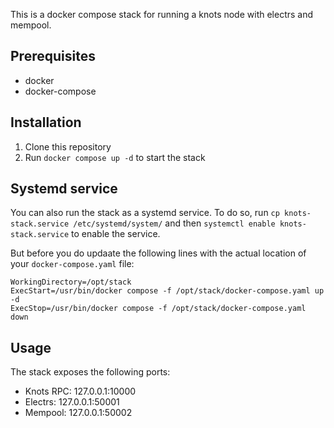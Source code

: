 This is a docker compose stack for running a knots node with electrs and mempool.

## Prerequisites

- docker
- docker-compose

## Installation

1. Clone this repository
2. Run `docker compose up -d` to start the stack

## Systemd service

You can also run the stack as a systemd service. To do so, run `cp knots-stack.service /etc/systemd/system/` and then `systemctl enable knots-stack.service` to enable the service.

But before you do updaate the following lines with the actual location of your `docker-compose.yaml` file:

```
WorkingDirectory=/opt/stack
ExecStart=/usr/bin/docker compose -f /opt/stack/docker-compose.yaml up -d
ExecStop=/usr/bin/docker compose -f /opt/stack/docker-compose.yaml down
```

## Usage

The stack exposes the following ports:

- Knots RPC: 127.0.0.1:10000
- Electrs: 127.0.0.1:50001
- Mempool: 127.0.0.1:50002
